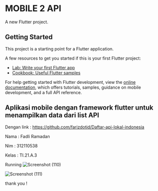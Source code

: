 # MOBILE 2 API 

A new Flutter project.

## Getting Started

This project is a starting point for a Flutter application.

A few resources to get you started if this is your first Flutter project:

- [Lab: Write your first Flutter app](https://docs.flutter.dev/get-started/codelab)
- [Cookbook: Useful Flutter samples](https://docs.flutter.dev/cookbook)

For help getting started with Flutter development, view the
[online documentation](https://docs.flutter.dev/), which offers tutorials,
samples, guidance on mobile development, and a full API reference.







## Aplikasi mobile dengan framework flutter untuk menampilkan data dari list API
Dengan link : https://github.com/farizdotid/Daftar-api-lokal-indonesia



Nama : Fadli Ramadan 


Nim : 312110538


Kelas : TI.21.A.3



Running
![Screenshot (110)](https://github.com/Freganovic/Aplikasi-mobile-API/assets/69451514/d738b768-ecfd-46db-aa3a-a88e4fddc5ce)


![Screenshot (111)](https://github.com/Freganovic/Aplikasi-mobile-API/assets/69451514/5db6c416-3159-4cbf-8ee7-ca8bf3cca7a2)





thank you !
